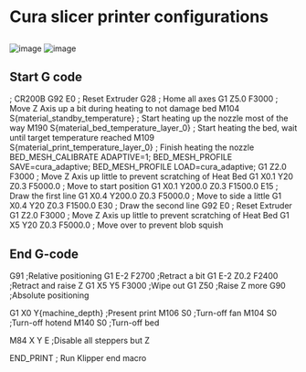# Cura slicer printer configurations

##
![image](https://github.com/user-attachments/assets/52ab7a82-fa2c-469b-8e71-e9ac8cf11db7)
![image](https://github.com/user-attachments/assets/5aa594a1-ab0d-4849-9c81-8083525b8eef)


## Start G code
; CR200B
G92 E0 ; Reset Extruder
G28 ; Home all axes
G1 Z5.0 F3000 ; Move Z Axis up a bit during heating to not damage bed
M104 S{material_standby_temperature} ; Start heating up the nozzle most of the way
M190 S{material_bed_temperature_layer_0} ; Start heating the bed, wait until target temperature reached
M109 S{material_print_temperature_layer_0} ; Finish heating the nozzle
BED_MESH_CALIBRATE ADAPTIVE=1;
BED_MESH_PROFILE SAVE=cura_adaptive;
BED_MESH_PROFILE LOAD=cura_adaptive;
G1 Z2.0 F3000 ; Move Z Axis up little to prevent scratching of Heat Bed
G1 X0.1 Y20 Z0.3 F5000.0 ; Move to start position
G1 X0.1 Y200.0 Z0.3 F1500.0 E15 ; Draw the first line
G1 X0.4 Y200.0 Z0.3 F5000.0 ; Move to side a little
G1 X0.4 Y20 Z0.3 F1500.0 E30 ; Draw the second line
G92 E0 ; Reset Extruder
G1 Z2.0 F3000 ; Move Z Axis up little to prevent scratching of Heat Bed
G1 X5 Y20 Z0.3 F5000.0 ; Move over to prevent blob squish

## End G-code
G91 ;Relative positioning
G1 E-2 F2700 ;Retract a bit
G1 E-2 Z0.2 F2400 ;Retract and raise Z
G1 X5 Y5 F3000 ;Wipe out
G1 Z50 ;Raise Z more
G90 ;Absolute positioning

G1 X0 Y{machine_depth} ;Present print
M106 S0 ;Turn-off fan
M104 S0 ;Turn-off hotend
M140 S0 ;Turn-off bed

M84 X Y E ;Disable all steppers but Z

END_PRINT ; Run Klipper end macro
